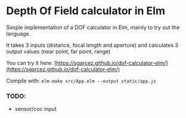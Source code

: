 # Depth Of Field calculator in Elm

Simple implementation of a DOF calculator in Elm, mainly to try out the language.

It takes 3 inputs (distance, focal length and aperture) and calculates 3 output values (near point, far point, range)

You can try it here: [https://sgarcez.github.io/dof-calculator-elm/](https://sgarcez.github.io/dof-calculator-elm/)

Compile with: `elm-make src/App.elm --output static/app.js`

### TODO:
- sensor/coc input
